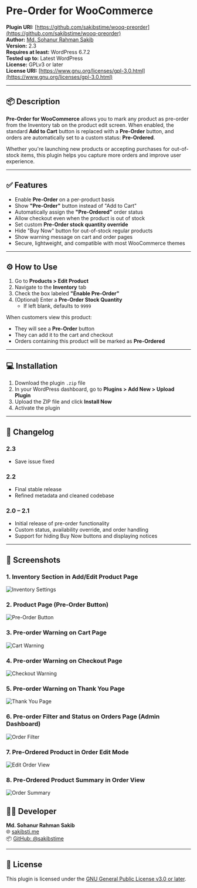 # Pre-Order for WooCommerce

**Plugin URI:** [https://github.com/sakibstime/wooq-preorder](https://github.com/sakibstime/wooq-preorder)  
**Author:** [Md. Sohanur Rahman Sakib](https://sakibsti.me/)  
**Version:** 2.3  
**Requires at least:** WordPress 6.7.2  
**Tested up to:** Latest WordPress  
**License:** GPLv3 or later <br>
**License URI:** [https://www.gnu.org/licenses/gpl-3.0.html](https://www.gnu.org/licenses/gpl-3.0.html)

---

## 📦 Description

**Pre-Order for WooCommerce** allows you to mark any product as pre-order from the Inventory tab on the product edit screen. When enabled, the standard **Add to Cart** button is replaced with a **Pre-Order** button, and orders are automatically set to a custom status: **Pre-Ordered**.

Whether you're launching new products or accepting purchases for out-of-stock items, this plugin helps you capture more orders and improve user experience.

---

## ✅ Features

- Enable **Pre-Order** on a per-product basis
- Show **"Pre-Order"** button instead of "Add to Cart"
- Automatically assign the **"Pre-Ordered"** order status
- Allow checkout even when the product is out of stock
- Set custom **Pre-Order stock quantity override**
- Hide "Buy Now" button for out-of-stock regular products
- Show warning message on cart and order pages
- Secure, lightweight, and compatible with most WooCommerce themes

---

## ⚙️ How to Use

1. Go to **Products > Edit Product**
2. Navigate to the **Inventory** tab
3. Check the box labeled **"Enable Pre-Order"**
4. (Optional) Enter a **Pre-Order Stock Quantity**
   - If left blank, defaults to `9999`

When customers view this product:
- They will see a **Pre-Order** button
- They can add it to the cart and checkout
- Orders containing this product will be marked as **Pre-Ordered**

---

## 💻 Installation

1. Download the plugin `.zip` file
2. In your WordPress dashboard, go to **Plugins > Add New > Upload Plugin**
3. Upload the ZIP file and click **Install Now**
4. Activate the plugin

---

## 🚧 Changelog

### 2.3 
- Save issue fixed

### 2.2
- Final stable release
- Refined metadata and cleaned codebase

### 2.0 – 2.1
- Initial release of pre-order functionality
- Custom status, availability override, and order handling
- Support for hiding Buy Now buttons and displaying notices

---


## 📸 Screenshots

### 1. Inventory Section in Add/Edit Product Page
![Inventory Settings](assets/screenshot-1.png)

### 2. Product Page (Pre-Order Button)
![Pre-Order Button](assets/screenshot-2.png)

### 3. Pre-order Warning on Cart Page
![Cart Warning](assets/screenshot-3.png)

### 4. Pre-order Warning on Checkout Page
![Checkout Warning](assets/screenshot-4.png)

### 5. Pre-order Warning on Thank You Page
![Thank You Page](assets/screenshot-5.png)

### 6. Pre-order Filter and Status on Orders Page (Admin Dashboard)
![Order Filter](assets/screenshot-6.png)

### 7. Pre-Ordered Product in Order Edit Mode
![Edit Order View](assets/screenshot-7.png)

### 8. Pre-Ordered Product Summary in Order View
![Order Summary](assets/screenshot-8.png)



## 👨‍💻 Developer

**Md. Sohanur Rahman Sakib**  
🌐 [sakibsti.me](https://sakibsti.me)  
📦 [GitHub: @sakibstime](https://github.com/sakibstime)

---

## 📄 License

This plugin is licensed under the [GNU General Public License v3.0 or later](https://www.gnu.org/licenses/gpl-3.0.html).
